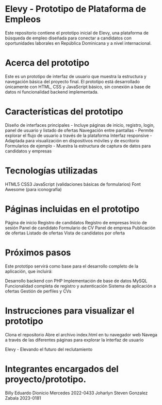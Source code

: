 # Elevy - Prototipo de Plataforma de Empleos
Este repositorio contiene el prototipo inicial de Elevy, una plataforma de búsqueda de empleo diseñada para conectar a candidatos con oportunidades laborales en República Dominicana y a nivel internacional.

# Acerca del prototipo
Este es un prototipo de interfaz de usuario que muestra la estructura y navegación básica del proyecto final. El prototipo está desarrollado únicamente con HTML, CSS y JavaScript básico, sin conexión a base de datos ni funcionalidad backend implementada.

# Características del prototipo

Diseño de interfaces principales - Incluye páginas de inicio, registro, login, panel de usuario y listado de ofertas
Navegación entre pantallas - Permite explorar el flujo de usuario a través de la plataforma
Interfaz responsive - Adaptada para visualización en dispositivos móviles y de escritorio
Formularios de ejemplo - Muestra la estructura de captura de datos para candidatos y empresas

# Tecnologías utilizadas

HTML5
CSS3
JavaScript (validaciones básicas de formularios)
Font Awesome (para iconografía)

# Páginas incluidas en el prototipo

Página de inicio
Registro de candidatos
Registro de empresas
Inicio de sesión
Panel de candidato
Formulario de CV
Panel de empresa
Publicación de ofertas
Listado de ofertas
Vista de candidatos por oferta

# Próximos pasos
Este prototipo servirá como base para el desarrollo completo de la aplicación, que incluirá:

Desarrollo backend con PHP
Implementación de base de datos MySQL
Funcionalidad completa de registro y autenticación
Sistema de aplicación a ofertas
Gestión de perfiles y CVs

# Instrucciones para visualizar el prototipo

Clona el repositorio
Abre el archivo index.html en tu navegador web
Navega a través de las diferentes páginas para explorar la interfaz de usuario


Elevy - Elevando el futuro del reclutamiento

# Integrantes encargados del proyecto/prototipo.

Billy Eduardo Dionicio Mercedes 2022-0433
Joharlyn Steven Gonzalez Zabala 2023-0181

